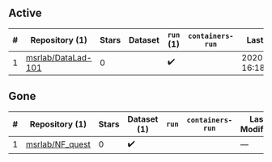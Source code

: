## Active
| # | Repository (1) | Stars | Dataset | `run` (1) | `containers-run` | Last Modified |
| --- | --- | --- | --- | --- | --- | --- |
| 1 | [msrlab/DataLad-101](https://github.com/msrlab/DataLad-101) | 0 |  | :heavy_check_mark: |  | 2020-07-21 16:18:48+00:00 |

## Gone
| # | Repository (1) | Stars | Dataset (1) | `run` | `containers-run` | Last Modified |
| --- | --- | --- | --- | --- | --- | --- |
| 1 | [msrlab/NF_quest](https://github.com/msrlab/NF_quest) | 0 | :heavy_check_mark: |  |  | — |
